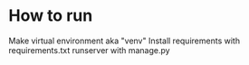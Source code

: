 # How to run
Make virtual environment aka "venv"
Install requirements with requirements.txt
runserver with manage.py

